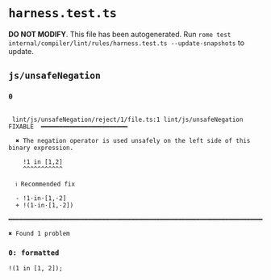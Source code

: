 # `harness.test.ts`

**DO NOT MODIFY**. This file has been autogenerated. Run `rome test internal/compiler/lint/rules/harness.test.ts --update-snapshots` to update.

## `js/unsafeNegation`

### `0`

```

 lint/js/unsafeNegation/reject/1/file.ts:1 lint/js/unsafeNegation  FIXABLE  ━━━━━━━━━━━━━━━━━━━━━━━━

  ✖ The negation operator is used unsafely on the left side of this binary expression.

    !1 in [1,2]
    ^^^^^^^^^^^

  ℹ Recommended fix

  - !1·in·[1,·2]
  + !(1·in·[1,·2])

━━━━━━━━━━━━━━━━━━━━━━━━━━━━━━━━━━━━━━━━━━━━━━━━━━━━━━━━━━━━━━━━━━━━━━━━━━━━━━━━━━━━━━━━━━━━━━━━━━━━

✖ Found 1 problem

```

### `0: formatted`

```
!(1 in [1, 2]);

```
